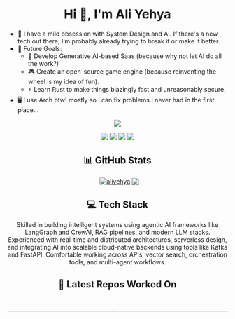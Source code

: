 <!-- <img src="https://github.com/MohammadYehya/MohammadYehya/blob/main/working.gif" alt="" /> -->
<h1 align="center">Hi 👋, I'm Ali Yehya</h1>
<!-- <img align='right' src="./gitassets/pondfish.gif" height="240px"/> -->
<p align="left">

- 🤖 I have a mild obsession with System Design and AI. If there's a new tech out there, I’m probably already trying to break it or make it better.
- 🚀 Future Goals:
  - 🧠 Develop Generative AI-based Saas (because why not let AI do all the work?)
  - 🎮 Create an open-source game engine (because reinventing the wheel is my idea of fun).
  - ⚡ Learn Rust to make things blazingly fast and unreasonably secure.
- 🖥️ I use Arch btw! mostly so I can fix problems I never had in the first place...

</p>

<p align="center">
  <!-- <img src="https://visitcount.itsvg.in/api?id=MohammadYehya&label=Profile%20Views&color=10&icon=0&pretty=true" /> -->
  <img src="https://komarev.com/ghpvc/?username=Ali-Yehya&color=red&base=2000&abbreviated=true" />
</p>
<!-- <br> -->
<p align="center"> 
  <a href="https://linkedin.com/in/aliyehyahayati"><img src="https://img.shields.io/badge/LinkedIn-%230077B5.svg?&style=for-the-badge&logo=linkedin-white&logoColor=white"/></a>
  <a href="https://ali-yehya.github.io"><img src="https://img.shields.io/badge/Portfolio-darkred?&style=for-the-badge&logo=GoogleChrome&logoColor=white"/></a>  
  <a href="https://github.com/Ali-Yehya"><img src="https://img.shields.io/badge/Github-black?&style=for-the-badge&logo=Github&logoColor=white"/></a>
  <a href="mailto:ali.yehya.hayati@gmail.com"><img src="https://img.shields.io/badge/Gmail-white?&style=for-the-badge&logo=gmail&logoColor=gmail"></a>
</p>

<h2 align="center">📊 GitHub Stats</h2>
<p align="center">&nbsp;
  <a href="https://github-readme-stats.vercel.app/api?username=Ali-Yehya&theme=bear&show_icons=true&border_color=EFBF04&rank_icon=default&border_radius=30&show=prs_merged&include_all_commits=false&count_private=true">
  <img align="center" src="https://github-readme-stats.vercel.app/api?username=Ali-Yehya&theme=bear&show_icons=true&border_color=EFBF04&rank_icon=default&border_radius=30&show=prs_merged&include_all_commits=false&count_private=true" alt="aliyehya" />  
  </a>
  <a href="https://github-readme-stats.vercel.app/api/top-langs/?username=Ali-Yehya&theme=bear&border_color=EFBF04&border_radius=30&card_width=300&include_all_commits=true&count_private=true&layout=compact&langs_count=10">
  <img align="center" src="https://github-readme-stats.vercel.app/api/top-langs/?username=Ali-Yehya&theme=bear&border_color=EFBF04&border_radius=30&card_width=300&include_all_commits=true&count_private=true&layout=compact&langs_count=10"/>
  </a>
</p>

<h2 align="center">💻 Tech Stack</h2>
<p align="center">Skilled in building intelligent systems using agentic AI frameworks like LangGraph and CrewAI, RAG pipelines, and modern LLM stacks. Experienced with real-time and distributed architectures, serverless design, and integrating AI into scalable cloud-native backends using tools like Kafka and FastAPI. Comfortable working across APIs, vector search, orchestration tools, and multi-agent workflows.</p>
<!-- <p align="center">For full list of skills, check out <a href="https://mohammadyehya.github.io/Skills">my portfolio</a>.</p> -->




<h2 align="center">📂 Latest Repos Worked On</h2>
<div align="center">
  <a href="https://github.com/Ali-Yehya/HTTP-Server">
    <img src="https://github-readme-stats.vercel.app/api/pin/?username=Ali-Yehya&repo=HTTP-Server&theme=bear&show_icons=true&border_color=EFBF04&border_radius=30" alt=""/>
  </a>
  <a href="https://github.com/MohammadYehya/Tauri_NextJS_Template">
    <img src="https://github-readme-stats.vercel.app/api/pin/?username=mohammadyehya&repo=Tauri_NextJS_Template&theme=bear&show_icons=true&border_color=EFBF04&border_radius=30" alt=""/>
  </a>
</div>

<!-- h2 align="center">✍️ Random Dev Quote</h2 -->
<!-- p align="center"><img src="https://quotes-github-readme.vercel.app/api?type=horizontal&theme=radical"/></p -->

---

